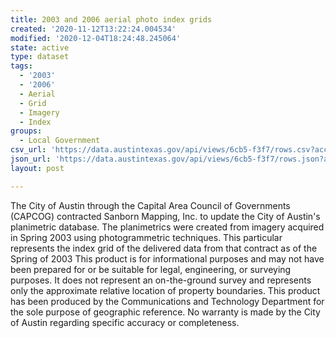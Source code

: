 ```yaml
---
title: 2003 and 2006 aerial photo index grids
created: '2020-11-12T13:22:24.004534'
modified: '2020-12-04T18:24:48.245064'
state: active
type: dataset
tags:
  - '2003'
  - '2006'
  - Aerial
  - Grid
  - Imagery
  - Index
groups:
  - Local Government
csv_url: 'https://data.austintexas.gov/api/views/6cb5-f3f7/rows.csv?accessType=DOWNLOAD'
json_url: 'https://data.austintexas.gov/api/views/6cb5-f3f7/rows.json?accessType=DOWNLOAD'
layout: post

---
```

The City of Austin through the Capital Area Council of Governments (CAPCOG) contracted Sanborn Mapping, Inc. to update the City of Austin's planimetric database. The planimetrics were created from imagery acquired in Spring 2003 using photogrammetric techniques.
This particular represents the index grid of the delivered data from that contract as of the Spring of 2003
This product is for informational purposes and may not have been prepared for or be suitable for legal, engineering, or surveying purposes. 
It does not represent an on-the-ground survey and represents only the approximate relative location of property boundaries. 
This product has been produced by the Communications and Technology Department for the sole purpose of geographic reference. 
No warranty is made by the City of Austin regarding specific accuracy or completeness.
